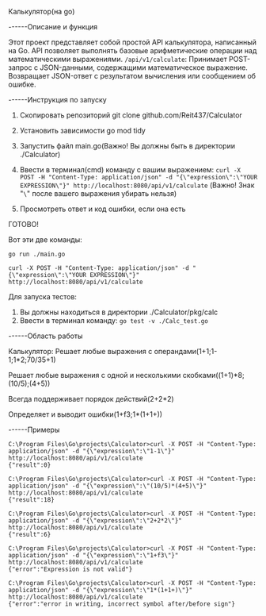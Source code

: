 Калькулятор(на go)

------Описание и функция

Этот проект представляет собой простой API калькулятора, написанный на Go. API позволяет выполнять базовые арифметические операции над математическими выражениями.
`/api/v1/calculate`: Принимает POST-запрос с JSON-данными, содержащими математическое выражение. Возвращает JSON-ответ с результатом вычисления или сообщением об ошибке.

------Инструкция по запуску
1. Скопировать репозиторий git clone github.com/Reit437/Calculator
2. Установить зависимости go mod tidy
   
1. Запустить файл main.go(Важно! Вы должны быть в директории ./Calculator)
2. Ввести в терминал(cmd) команду с вашим выражением: `curl -X POST -H "Content-Type: application/json" -d "{\"expression\":\"YOUR EXPRESSION\"}" http://localhost:8080/api/v1/calculate` (Важно! Знак "`\`" после вашего выражения убирать нельзя)
3. Просмотреть ответ и код ошибки, если она есть

ГОТОВО!

Вот эти две команды:

`go run ./main.go`

`curl -X POST -H "Content-Type: application/json" -d "{\"expression\":\"YOUR EXPRESSION\"}" http://localhost:8080/api/v1/calculate`

Для запуска тестов:
1. Вы должны находиться в директории ./Calculator/pkg/calc
2. Ввести в терминал команду: `go test -v ./Calc_test.go`

------Область работы

Калькулятор:
Решает любые выражения с операндами(1+1;1-1;1*2;70/35+1)

Решает любые выражения с одной и несколькими скобками((1+1)*8;(10/5);(4+5))

Всегда поддерживает порядок действий(2+2*2)

Определяет и выводит ошибки(1+f3;1*(1+1+))

------Примеры

`C:\Program Files\Go\projects\Calculator>curl -X POST -H "Content-Type: application/json" -d "{\"expression\":\"1-1\"}" http://localhost:8080/api/v1/calculate`          
`{"result":0}`

`C:\Program Files\Go\projects\Calculator>curl -X POST -H "Content-Type: application/json" -d "{\"expression\":\"(10/5)*(4+5)\"}" http://localhost:8080/api/v1/calculate`          
`{"result":18}`

`C:\Program Files\Go\projects\Calculator>curl -X POST -H "Content-Type: application/json" -d "{\"expression\":\"2+2*2\"}" http://localhost:8080/api/v1/calculate`          
`{"result":6}`

`C:\Program Files\Go\projects\Calculator>curl -X POST -H "Content-Type: application/json" -d "{\"expression\":\"1+f3\"}" http://localhost:8080/api/v1/calculate`          
`{"error":"Expression is not valid"}`

`C:\Program Files\Go\projects\Calculator>curl -X POST -H "Content-Type: application/json" -d "{\"expression\":\"1*(1+1+)\"}" http://localhost:8080/api/v1/calculate`          
`{"error":"error in writing, incorrect symbol after/before sign"}`

